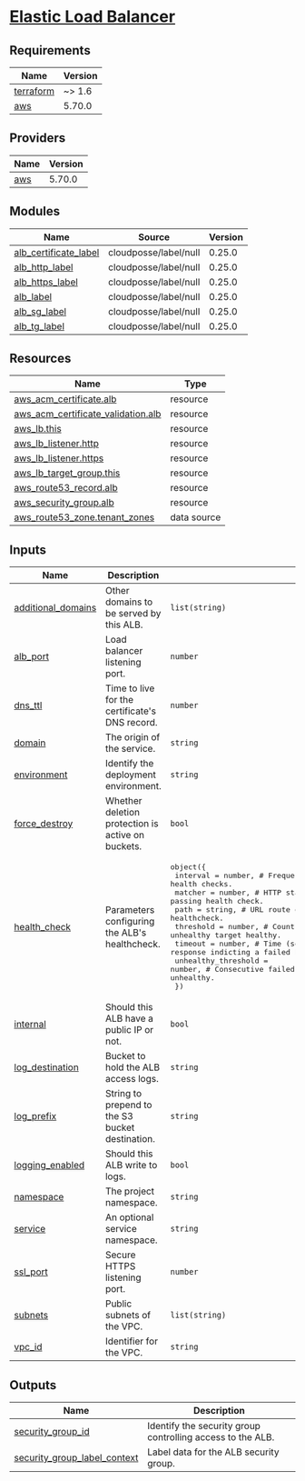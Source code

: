 # [Elastic Load Balancer](https://docs.aws.amazon.com/elasticloadbalancing)

<!-- BEGIN_TF_DOCS -->
## Requirements

| Name | Version |
|------|---------|
| <a name="requirement_terraform"></a> [terraform](#requirement\_terraform) | ~> 1.6 |
| <a name="requirement_aws"></a> [aws](#requirement\_aws) | 5.70.0 |

## Providers

| Name | Version |
|------|---------|
| <a name="provider_aws"></a> [aws](#provider\_aws) | 5.70.0 |

## Modules

| Name | Source | Version |
|------|--------|---------|
| <a name="module_alb_certificate_label"></a> [alb\_certificate\_label](#module\_alb\_certificate\_label) | cloudposse/label/null | 0.25.0 |
| <a name="module_alb_http_label"></a> [alb\_http\_label](#module\_alb\_http\_label) | cloudposse/label/null | 0.25.0 |
| <a name="module_alb_https_label"></a> [alb\_https\_label](#module\_alb\_https\_label) | cloudposse/label/null | 0.25.0 |
| <a name="module_alb_label"></a> [alb\_label](#module\_alb\_label) | cloudposse/label/null | 0.25.0 |
| <a name="module_alb_sg_label"></a> [alb\_sg\_label](#module\_alb\_sg\_label) | cloudposse/label/null | 0.25.0 |
| <a name="module_alb_tg_label"></a> [alb\_tg\_label](#module\_alb\_tg\_label) | cloudposse/label/null | 0.25.0 |

## Resources

| Name | Type |
|------|------|
| [aws_acm_certificate.alb](https://registry.terraform.io/providers/hashicorp/aws/5.70.0/docs/resources/acm_certificate) | resource |
| [aws_acm_certificate_validation.alb](https://registry.terraform.io/providers/hashicorp/aws/5.70.0/docs/resources/acm_certificate_validation) | resource |
| [aws_lb.this](https://registry.terraform.io/providers/hashicorp/aws/5.70.0/docs/resources/lb) | resource |
| [aws_lb_listener.http](https://registry.terraform.io/providers/hashicorp/aws/5.70.0/docs/resources/lb_listener) | resource |
| [aws_lb_listener.https](https://registry.terraform.io/providers/hashicorp/aws/5.70.0/docs/resources/lb_listener) | resource |
| [aws_lb_target_group.this](https://registry.terraform.io/providers/hashicorp/aws/5.70.0/docs/resources/lb_target_group) | resource |
| [aws_route53_record.alb](https://registry.terraform.io/providers/hashicorp/aws/5.70.0/docs/resources/route53_record) | resource |
| [aws_security_group.alb](https://registry.terraform.io/providers/hashicorp/aws/5.70.0/docs/resources/security_group) | resource |
| [aws_route53_zone.tenant_zones](https://registry.terraform.io/providers/hashicorp/aws/5.70.0/docs/data-sources/route53_zone) | data source |

## Inputs

| Name | Description | Type | Default | Required |
|------|-------------|------|---------|:--------:|
| <a name="input_additional_domains"></a> [additional\_domains](#input\_additional\_domains) | Other domains to be served by this ALB. | `list(string)` | n/a | yes |
| <a name="input_alb_port"></a> [alb\_port](#input\_alb\_port) | Load balancer listening port. | `number` | n/a | yes |
| <a name="input_dns_ttl"></a> [dns\_ttl](#input\_dns\_ttl) | Time to live for the certificate's DNS record. | `number` | n/a | yes |
| <a name="input_domain"></a> [domain](#input\_domain) | The origin of the service. | `string` | n/a | yes |
| <a name="input_environment"></a> [environment](#input\_environment) | Identify the deployment environment. | `string` | n/a | yes |
| <a name="input_force_destroy"></a> [force\_destroy](#input\_force\_destroy) | Whether deletion protection is active on buckets. | `bool` | n/a | yes |
| <a name="input_health_check"></a> [health\_check](#input\_health\_check) | Parameters configuring the ALB's healthcheck. | <pre>object({<br>    interval            = number, # Frequency (secs) of the health checks.<br>    matcher             = number, # HTTP status code indicating a passing health check.<br>    path                = string, # URL route of the healthcheck.<br>    threshold           = number, # Count before considering an unhealthy target healthy.<br>    timeout             = number, # Time (secs) without a response indicting a failed health check.<br>    unhealthy_threshold = number, # Consecutive failed health checks before considering a target unhealthy.<br>  })</pre> | n/a | yes |
| <a name="input_internal"></a> [internal](#input\_internal) | Should this ALB have a public IP or not. | `bool` | n/a | yes |
| <a name="input_log_destination"></a> [log\_destination](#input\_log\_destination) | Bucket to hold the ALB access logs. | `string` | n/a | yes |
| <a name="input_log_prefix"></a> [log\_prefix](#input\_log\_prefix) | String to prepend to the S3 bucket destination. | `string` | n/a | yes |
| <a name="input_logging_enabled"></a> [logging\_enabled](#input\_logging\_enabled) | Should this ALB write to logs. | `bool` | n/a | yes |
| <a name="input_namespace"></a> [namespace](#input\_namespace) | The project namespace. | `string` | n/a | yes |
| <a name="input_service"></a> [service](#input\_service) | An optional service namespace. | `string` | `null` | no |
| <a name="input_ssl_port"></a> [ssl\_port](#input\_ssl\_port) | Secure HTTPS listening port. | `number` | n/a | yes |
| <a name="input_subnets"></a> [subnets](#input\_subnets) | Public subnets of the VPC. | `list(string)` | n/a | yes |
| <a name="input_vpc_id"></a> [vpc\_id](#input\_vpc\_id) | Identifier for the VPC. | `string` | n/a | yes |

## Outputs

| Name | Description |
|------|-------------|
| <a name="output_security_group_id"></a> [security\_group\_id](#output\_security\_group\_id) | Identify the security group controlling access to the ALB. |
| <a name="output_security_group_label_context"></a> [security\_group\_label\_context](#output\_security\_group\_label\_context) | Label data for the ALB security group. |
<!-- END_TF_DOCS -->